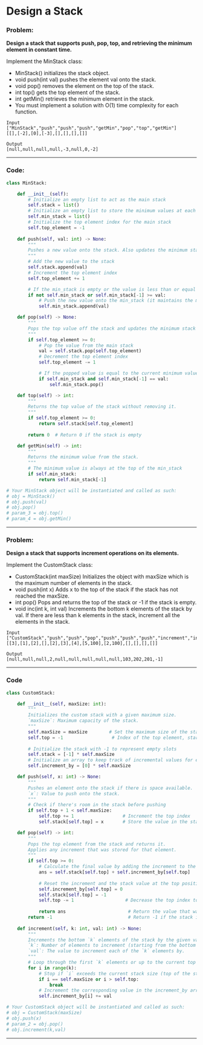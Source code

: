 # Design a Stack 

### **Problem:**

**Design a stack that supports push, pop, top, and retrieving the minimum element in constant time.**

Implement the MinStack class:

- MinStack() initializes the stack object.  
- void push(int val) pushes the element val onto the stack. 
- void pop() removes the element on the top of the stack. 
- int top() gets the top element of the stack. 
- int getMin() retrieves the minimum element in the stack. 
- You must implement a solution with O(1) time complexity for each function.

```commandline
Input
["MinStack","push","push","push","getMin","pop","top","getMin"]
[[],[-2],[0],[-3],[],[],[],[]]

Output
[null,null,null,null,-3,null,0,-2]
```

---

### Code:

```python
class MinStack:

    def __init__(self):
        # Initialize an empty list to act as the main stack
        self.stack = list()
        # Initialize an empty list to store the minimum values at each step
        self.min_stack = list()
        # Initialize the top element index for the main stack
        self.top_element = -1
        
    def push(self, val: int) -> None:
        """
        Pushes a new value onto the stack. Also updates the minimum stack if necessary.
        """
        # Add the new value to the stack
        self.stack.append(val)
        # Increment the top element index
        self.top_element += 1

        # If the min_stack is empty or the value is less than or equal to the current minimum
        if not self.min_stack or self.min_stack[-1] >= val:
            # Push the new value onto the min_stack (it maintains the minimum values)
            self.min_stack.append(val)

    def pop(self) -> None:
        """
        Pops the top value off the stack and updates the minimum stack if necessary.
        """
        if self.top_element >= 0:
            # Pop the value from the main stack
            val = self.stack.pop(self.top_element)
            # Decrement the top element index
            self.top_element -= 1

            # If the popped value is equal to the current minimum value, pop from min_stack as well
            if self.min_stack and self.min_stack[-1] == val:
                self.min_stack.pop()

    def top(self) -> int:
        """
        Returns the top value of the stack without removing it.
        """
        if self.top_element >= 0:
            return self.stack[self.top_element]
        
        return 0  # Return 0 if the stack is empty

    def getMin(self) -> int:
        """
        Returns the minimum value from the stack.
        """
        # The minimum value is always at the top of the min_stack
        if self.min_stack:
            return self.min_stack[-1]

# Your MinStack object will be instantiated and called as such:
# obj = MinStack()
# obj.push(val)
# obj.pop()
# param_3 = obj.top()
# param_4 = obj.getMin()
```

---

### **Problem:**

**Design a stack that supports increment operations on its elements.**

Implement the CustomStack class:

- CustomStack(int maxSize) Initializes the object with maxSize which is the maximum number of elements in the stack. 
- void push(int x) Adds x to the top of the stack if the stack has not reached the maxSize. 
- int pop() Pops and returns the top of the stack or -1 if the stack is empty. 
- void inc(int k, int val) Increments the bottom k elements of the stack by val. If there are less than k elements in the stack, increment all the elements in the stack.

```commandline
Input
["CustomStack","push","push","pop","push","push","push","increment","increment","pop","pop","pop","pop"]
[[3],[1],[2],[],[2],[3],[4],[5,100],[2,100],[],[],[],[]]

Output
[null,null,null,2,null,null,null,null,null,103,202,201,-1]
```

---

### Code

```python
class CustomStack:

    def __init__(self, maxSize: int):             
        """
        Initializes the custom stack with a given maximum size.
        `maxSize`: Maximum capacity of the stack.
        """
        self.maxSize = maxSize        # Set the maximum size of the stack
        self.top = -1                  # Index of the top element, starts at -1 (empty stack)
        
        # Initialize the stack with -1 to represent empty slots
        self.stack = [-1] * self.maxSize
        # Initialize an array to keep track of incremental values for each element
        self.increment_by = [0] * self.maxSize

    def push(self, x: int) -> None:
        """
        Pushes an element onto the stack if there is space available.
        `x`: Value to push onto the stack.
        """
        # Check if there's room in the stack before pushing
        if self.top + 1 < self.maxSize:
            self.top += 1                  # Increment the top index
            self.stack[self.top] = x       # Store the value in the stack at the new top position

    def pop(self) -> int:
        """
        Pops the top element from the stack and returns it.
        Applies any increment that was stored for that element.
        """
        if self.top >= 0:
            # Calculate the final value by adding the increment to the current value
            ans = self.stack[self.top] + self.increment_by[self.top]
            
            # Reset the increment and the stack value at the top position
            self.increment_by[self.top] = 0
            self.stack[self.top] = -1
            self.top -= 1                   # Decrease the top index to remove the top element
            
            return ans                       # Return the value that was popped
        return -1                            # Return -1 if the stack is empty (no elements to pop)
        
    def increment(self, k: int, val: int) -> None:
        """
        Increments the bottom `k` elements of the stack by the given value `val`.
        `k`: Number of elements to increment (starting from the bottom of the stack).
        `val`: The value to increment each of the `k` elements by.
        """
        # Loop through the first `k` elements or up to the current top of the stack
        for i in range(k):
            # Stop if `i` exceeds the current stack size (top of the stack) or max size
            if i == self.maxSize or i > self.top:
                break
            # Increment the corresponding value in the increment_by array
            self.increment_by[i] += val

# Your CustomStack object will be instantiated and called as such:
# obj = CustomStack(maxSize)
# obj.push(x)
# param_2 = obj.pop()
# obj.increment(k,val)
```

---